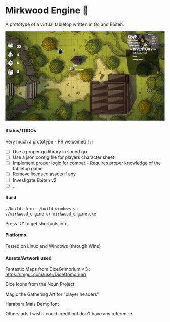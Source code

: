 # Mirkwood Engine 🧝

A prototype of a virtual tabletop written in Go and Ebiten.

![img](images/prototype.gif)

#### Status/TODOs

Very much a prototype - PR welcomed ! :)

- [ ] Use a proper go library in sound.go
- [ ] Use a json config file for players character sheet
- [ ] Implement proper logic for combat - Requires proper knowledge of the tabletop game
- [ ] Remove licensed assets if any
- [ ] Investigate Ebiten v2
- [ ] ...

#### Build

    ./build.sh or ./build_windows.sh
    ./mirkwood_engine or mirkwood_engine.exe

Press 'U' to get shortcuts info

#### Platforms

Tested on Linux and Windows (through Wine)

#### Assets/Artwork used

Fantastic Maps from DiceGrimorium <3 : https://imgur.com/user/DiceGrimorium

Dice icons from the Noun Project

Magic the Gathering Art for "player headers"

Harabara Mais Demo font

Others arts I wish I could credit but don't have any reference.